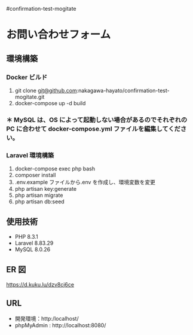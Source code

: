 #confirmation-test-mogitate

# お問い合わせフォーム

## 環境構築

### Docker ビルド

1. git clone git@github.com:nakagawa-hayato/confirmation-test-mogitate.git
2. docker-compose up -d build

### ＊ MySQL は、OS によって起動しない場合があるのでそれぞれの PC に合わせて docker-compose.yml ファイルを編集してください。

### Laravel 環境構築

1. docker-compose exec php bash
2. composer install
3. .env.example ファイルから.env を作成し、環境変数を変更
4. php artisan key:generate
5. php artisan migrate
6. php artisan db:seed

## 使用技術

- PHP 8.3.1
- Laravel 8.83.29
- MySQL 8.0.26

## ER 図

https://d.kuku.lu/dzv8cj6ce

## URL

- 開発環境：http:/localhost/
- phpMyAdmin : http://localhost:8080/
